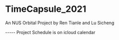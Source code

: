 # TimeCapsule_2021
An NUS Orbital Project by Ren Tianle and Lu Sicheng


----- Project Schedule is on icloud calendar 
